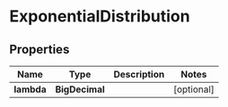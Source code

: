 

# ExponentialDistribution


## Properties

Name | Type | Description | Notes
------------ | ------------- | ------------- | -------------
**lambda** | **BigDecimal** |  |  [optional]



